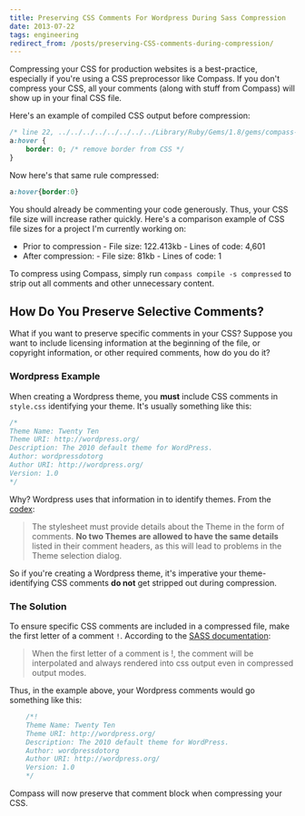 ```yaml
---
title: Preserving CSS Comments For Wordpress During Sass Compression
date: 2013-07-22
tags: engineering
redirect_from: /posts/preserving-CSS-comments-during-compression/
---
```


Compressing your CSS for production websites is a best-practice, especially if you're using a CSS preprocessor like Compass. If you don't compress your CSS, all your comments (along with stuff from Compass) will show up in your final CSS file.

Here's an example of compiled CSS output before compression:

```scss
/* line 22, ../../../../../../../../Library/Ruby/Gems/1.8/gems/compass-0.12.2/frameworks/compass/stylesheets/compass/reset/_utilities.scss */
a:hover {
    border: 0; /* remove border from CSS */
}
```

Now here's that same rule compressed:

```css
a:hover{border:0}
```

You should already be commenting your code generously. Thus, your CSS file size will increase rather quickly. Here's a comparison example of CSS file sizes for a project I'm currently working on:

- Prior to compression
		- File size: 122.413kb
		- Lines of code: 4,601
- After compression:
		- File size: 81kb
		- Lines of code: 1

To compress using Compass, simply run `compass compile -s compressed` to strip out all comments and other unnecessary content.

## How Do You Preserve Selective Comments?

What if you want to preserve specific comments in your CSS? Suppose you want to include licensing information at the beginning of the file, or copyright information, or other required comments, how do you do it?

### Wordpress Example

When creating a Wordpress theme, you **must** include CSS comments in `style.css` identifying your theme. It's usually something like this:

```scss
/*
Theme Name: Twenty Ten
Theme URI: http://wordpress.org/
Description: The 2010 default theme for WordPress.
Author: wordpressdotorg
Author URI: http://wordpress.org/
Version: 1.0
*/
```

Why? Wordpress uses that information in to identify themes. From the [codex](http://codex.wordpress.org/Theme_Development#Theme_Stylesheet):

> The stylesheet must provide details about the Theme in the form of comments. **No two Themes are allowed to have the same details** listed in their comment headers, as this will lead to problems in the Theme selection dialog.

So if you're creating a Wordpress theme, it's imperative your theme-identifying CSS comments **do not** get stripped out during compression.

### The Solution

To ensure specific CSS comments are included in a compressed file, make the first letter of a comment `!`. According to the [SASS documentation](http://sass-lang.com/docs/yardoc/file.SASS_REFERENCE.html#comments):

> When the first letter of a comment is !, the comment will be interpolated and always rendered into css output even in compressed output modes.

Thus, in the example above, your Wordpress comments would go something like this:

```scss
	/*!
	Theme Name: Twenty Ten
	Theme URI: http://wordpress.org/
	Description: The 2010 default theme for WordPress.
	Author: wordpressdotorg
	Author URI: http://wordpress.org/
	Version: 1.0
	*/
```

Compass will now preserve that comment block when compressing your CSS.
